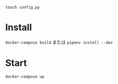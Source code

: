 `touch config.py` 
# Install 
`docker-compose build` または `pipenv install --dev`
# Start
`docker-compose up`
